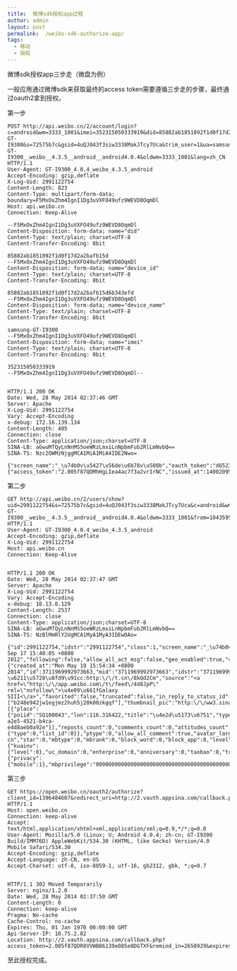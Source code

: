 ```yaml
---
title:  微博sdk授权app过程
author: admin
layout: post
permalink:  /weibo-sdk-authorize-app/
tags:
  - 移动
  - 授权
---
```





微博sdk授权app三步走（微盘为例）


一般应用通过微博sdk来获取最终的access token需要遵循三步走的步骤，最终通过oauth2拿到授权。
<!--more-->

第一步


	POST http://api.weibo.cn/2/account/login?c=android&wm=3333_1001&imei=352315050333919&did=85882ab1851092f1d0f17d2a2bafb15d6b343efd&device_id=85882ab1851092f1d0f17d2a2bafb15d6b343efd&from=1043595010&skin=default&i=90ec00d&device_name=samsung-GT-I9300&s=72575b7c&gsid=4uQJ043f3siw3338MakJTcy7Uca&trim_user=1&ua=samsung-GT-I9300__weibo__4.3.5__android__android4.0.4&oldwm=3333_1001&lang=zh_CN HTTP/1.1
	User-Agent: GT-I9300_4.0.4_weibo_4.3.5_android
	Accept-Encoding: gzip,deflate
	X-Log-Uid: 2991122754
	Content-Length: 823
	Content-Type: multipart/form-data; boundary=F5MxOxZhm4IgnI1Dg3uVXFO49ufz9WEVD8OqmDl
	Host: api.weibo.cn
	Connection: Keep-Alive

	--F5MxOxZhm4IgnI1Dg3uVXFO49ufz9WEVD8OqmDl
	Content-Disposition: form-data; name="did"
	Content-Type: text/plain; charset=UTF-8
	Content-Transfer-Encoding: 8bit

	85882ab1851092f1d0f17d2a2bafb15d
	--F5MxOxZhm4IgnI1Dg3uVXFO49ufz9WEVD8OqmDl
	Content-Disposition: form-data; name="device_id"
	Content-Type: text/plain; charset=UTF-8
	Content-Transfer-Encoding: 8bit

	85882ab1851092f1d0f17d2a2bafb15d6b343efd
	--F5MxOxZhm4IgnI1Dg3uVXFO49ufz9WEVD8OqmDl
	Content-Disposition: form-data; name="device_name"
	Content-Type: text/plain; charset=UTF-8
	Content-Transfer-Encoding: 8bit

	samsung-GT-I9300
	--F5MxOxZhm4IgnI1Dg3uVXFO49ufz9WEVD8OqmDl
	Content-Disposition: form-data; name="imei"
	Content-Type: text/plain; charset=UTF-8
	Content-Transfer-Encoding: 8bit

	352315050333919
	--F5MxOxZhm4IgnI1Dg3uVXFO49ufz9WEVD8OqmDl--


	HTTP/1.1 200 OK
	Date: Wed, 28 May 2014 02:37:46 GMT
	Server: Apache
	X-Log-Uid: 2991122754
	Vary: Accept-Encoding
	x-debug: 172.16.139.134
	Content-Length: 405
	Connection: close
	Content-Type: application/json;charset=UTF-8
	SINA-LB: aGwuMTQyLnNnMS5oeWRzLmxiLnNpbmFub2RlLmNvbQ==
	SINA-TS: Nzc2OWMzNjggMCA1MiA1MiA4IDE2Nwo=

	{"screen_name":"_\u74b0v\u5427\u56de\u6b78v\u500b","oauth_token":"d6523791ebce57e4ace9d33e34dba90f","oauth_token_secret":"4031ed3c321f922cd1fb973011fae7aa","oauth2.0":{"access_token":"2.005f87QDMhHgLIea4ac7f3a2vrIrNC","issued_at":1400209563,"expires":1614135},"gsid":"4uQJ043f3siw3338MakJTcy7Uca","status":1,"uid":"2991122754","url":"http:\/\/weibo.cn","msg_url":"http:\/\/weibo.cn\/msg","interceptad":""}

第二步


	GET http://api.weibo.cn/2/users/show?uid=2991122754&s=72575b7c&gsid=4uQJ043f3siw3338MakJTcy7Uca&c=android&wm=3333_1001&has_member=1&ua=samsung-GT-I9300__weibo__4.3.5__android__android4.0.4&oldwm=3333_1001&from=1043595010&sourcetype=feed&skin=default&has_extend=1&i=90ec00d&lang=zh_CN HTTP/1.1
	User-Agent: GT-I9300_4.0.4_weibo_4.3.5_android
	Accept-Encoding: gzip,deflate
	X-Log-Uid: 2991122754
	Host: api.weibo.cn
	Connection: Keep-Alive


	HTTP/1.1 200 OK
	Date: Wed, 28 May 2014 02:37:47 GMT
	Server: Apache
	X-Log-Uid: 2991122754
	Vary: Accept-Encoding
	x-debug: 10.13.0.129
	Content-Length: 2537
	Connection: close
	Content-Type: application/json;charset=UTF-8
	SINA-LB: aGwuMTQyLnNnMS5oeWRzLmxiLnNpbmFub2RlLmNvbQ==
	SINA-TS: NzBlMmRlY2UgMCA1MyA1MyA3IDEwOAo=

	{"id":2991122754,"idstr":"2991122754","class":1,"screen_name":"_\u74b0v\u5427\u56de\u6b78v\u500b","name":"_\u74b0v\u5427\u56de\u6b78v\u500b","province":"11","city":"8","location":"\u5317\u4eac","description":"","url":"","profile_image_url":"http:\/\/tp3.sinaimg.cn\/2991122754\/50\/5670662362\/0","profile_url":"u\/2991122754","domain":"","weihao":"","gender":"\u5973","followers_count":20,"friends_count":12,"statuses_count":160,"favourites_count":0,"created_at":"Mon Sep 17 15:48:05 +0800 2012","following":false,"allow_all_act_msg":false,"geo_enabled":true,"verified":false,"verified_type":-1,"remark":"","status":{"created_at":"Mon May 19 15:54:34 +0800 2014","id":3711969992973663,"mid":"3711969992973663","idstr":"3711969992973663","text":"\u5206\u4eab\u56fe\u7247 \u6211\u5728\u8fd9\u91cc:http:\/\/t.cn\/8kQd2Cm","source":"<a href=\"http:\/\/app.weibo.com\/t\/feed\/4d8JpP\" rel=\"nofollow\">\u4e09\u661fGalaxy SIII<\/a>","favorited":false,"truncated":false,"in_reply_to_status_id":"","in_reply_to_user_id":"","in_reply_to_screen_name":"","pic_ids":["b248e942jw1egjmz2huh5j20k00zkgqf"],"thumbnail_pic":"http:\/\/ww3.sinaimg.cn\/thumbnail\/b248e942jw1egjmz2huh5j20k00zkgqf.jpg","bmiddle_pic":"http:\/\/ww3.sinaimg.cn\/bmiddle\/b248e942jw1egjmz2huh5j20k00zkgqf.jpg","original_pic":"http:\/\/ww3.sinaimg.cn\/large\/b248e942jw1egjmz2huh5j20k00zkgqf.jpg","geo":null,"annotations":[{"place":{"poiid":"SQ100043","lon":116.316422,"title":"\u4e2d\u5173\u6751","type":"checkin","lat":39.983879},"client_mblogid":"413051f0-a2e5-4521-b4ca-e4d8aeb0a92e"}],"reposts_count":0,"comments_count":0,"attitudes_count":0,"mlevel":0,"visible":{"type":0,"list_id":0}},"ptype":0,"allow_all_comment":true,"avatar_large":"http:\/\/tp3.sinaimg.cn\/2991122754\/180\/5670662362\/0","avatar_hd":"http:\/\/ww3.sinaimg.cn\/crop.36.36.108.108.1024\/b248e942jw1e7bwx52omlj2050050q34.jpg","verified_reason":"","verified_trade":"","verified_reason_url":"","verified_source":"","verified_source_url":"","follow_me":false,"online_status":0,"bi_followers_count":3,"lang":"zh-cn","star":0,"mbtype":0,"mbrank":0,"block_word":0,"block_app":0,"level":1,"type":1,"ulevel":0,"badge":{"kuainv":{"level":0},"uc_domain":0,"enterprise":0,"anniversary":0,"taobao":0,"travel2013":0,"gongyi":0,"gongyi_level":0,"bind_taobao":0,"hongbao_2014":0,"suishoupai_2014":0,"worldcup_2014":0,"worldcup_country":0},"extend":{"privacy":{"mobile":1},"mbprivilege":"0000000000000000000000000000000000000000000000000000000000000000"},"worldcup_guess":0,"member_type":0,"cover_image_phone_level":1}


第三步


	GET https://open.weibo.cn/oauth2/authorize?client_id=1396484607&redirect_uri=http://2.vauth.appsina.com/callback.php&display=mobile&response_type=code&access_token=2.005f87QDMhHgLIea4ac7f3a2vrIrNC&packagename=com.sina.VDisk&key_hash=afb5b050a772afa3462150929183491d&scope=email,direct_messages_read,direct_messages_write,friendships_groups_read,friendships_groups_write,statuses_to_me_read,follow_app_official_microblog HTTP/1.1
	Host: open.weibo.cn
	Connection: keep-alive
	Accept: text/html,application/xhtml+xml,application/xml;q=0.9,*/*;q=0.8
	User-Agent: Mozilla/5.0 (Linux; U; Android 4.0.4; zh-cn; GT-I9300 Build/IMM76D) AppleWebKit/534.30 (KHTML, like Gecko) Version/4.0 Mobile Safari/534.30
	Accept-Encoding: gzip,deflate
	Accept-Language: zh-CN, en-US
	Accept-Charset: utf-8, iso-8859-1, utf-16, gb2312, gbk, *;q=0.7


	HTTP/1.1 302 Moved Temporarily
	Server: nginx/1.2.0
	Date: Wed, 28 May 2014 02:37:50 GMT
	Content-Length: 0
	Connection: keep-alive
	Pragma: No-cache
	Cache-Control: no-cache
	Expires: Thu, 01 Jan 1970 00:00:00 GMT
	Api-Server-IP: 10.75.2.82
	Location: http://2.vauth.appsina.com/callback.php?access_token=2.005f87QDR8VVWB86139e085e0DGTXF&remind_in=2650929&expires_in=2650929&refresh_token=2.005f87QDR8VVWB6fcb33ede6lIj9_D&uid=2991122754



至此授权完成。